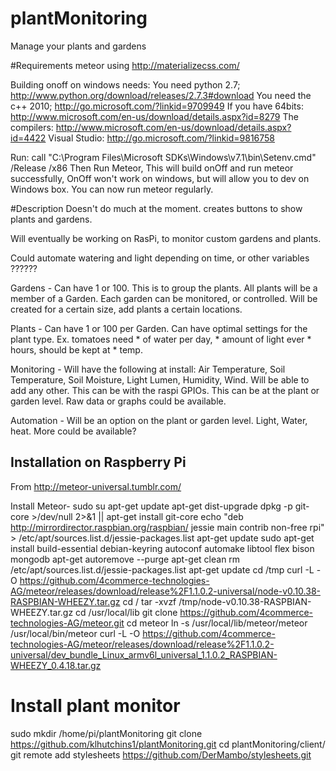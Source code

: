 plantMonitoring
=======
Manage your plants and gardens

#Requirements
meteor
using http://materializecss.com/

Building onoff on windows needs:
You need python 2.7; http://www.python.org/download/releases/2.7.3#download
You need the c++ 2010; http://go.microsoft.com/?linkid=9709949
If you have 64bits: http://www.microsoft.com/en-us/download/details.aspx?id=8279
The compilers: http://www.microsoft.com/en-us/download/details.aspx?id=4422
Visual Studio: http://go.microsoft.com/?linkid=9816758

Run:
call "C:\Program Files\Microsoft SDKs\Windows\v7.1\bin\Setenv.cmd" /Release /x86
Then Run Meteor, This will build onOff and run meteor successfully, OnOff won't work on windows, but will allow you to dev on Windows box.
You can now run meteor regularly.


#Description
Doesn't do much at the moment. creates buttons to show plants and gardens.

Will eventually be working on RasPi, to monitor custom gardens and plants.

Could automate watering and light depending on time, or other variables ??????

Gardens - Can have 1 or 100. This is to group the plants. All plants will be a member of a Garden. Each garden can be monitored,
or controlled. Will be created for a certain size, add plants a certain locations.

Plants - Can have 1 or 100 per Garden. Can have optimal settings for the plant type.
Ex. tomatoes need * of water per day, * amount of light ever * hours, should be kept at * temp.


Monitoring - Will have the following at install: Air Temperature,  Soil Temperature, Soil Moisture,
Light Lumen, Humidity, Wind. Will be able to add any other. This can be with the raspi GPIOs.
This can be at the plant or garden level.
Raw data or graphs could be available.

Automation - Will be an option on the plant or garden level. Light, Water, heat. More could be available?


Installation on Raspberry Pi
-----------

From http://meteor-universal.tumblr.com/

Install Meteor-
sudo su
apt-get update
apt-get dist-upgrade
dpkg -p git-core >/dev/null 2>&1 || apt-get install git-core
echo "deb http://mirrordirector.raspbian.org/raspbian/ jessie main contrib non-free rpi" > /etc/apt/sources.list.d/jessie-packages.list
apt-get update
sudo apt-get install build-essential debian-keyring autoconf automake libtool flex bison mongodb
apt-get autoremove --purge
apt-get clean
rm /etc/apt/sources.list.d/jessie-packages.list
apt-get update
cd /tmp
curl -L -O https://github.com/4commerce-technologies-AG/meteor/releases/download/release%2F1.1.0.2-universal/node-v0.10.38-RASPBIAN-WHEEZY.tar.gz
cd /
tar -xvzf /tmp/node-v0.10.38-RASPBIAN-WHEEZY.tar.gz
cd /usr/local/lib
git clone https://github.com/4commerce-technologies-AG/meteor.git
cd meteor
ln -s /usr/local/lib/meteor/meteor /usr/local/bin/meteor
curl -L -O https://github.com/4commerce-technologies-AG/meteor/releases/download/release%2F1.1.0.2-universal/dev_bundle_Linux_armv6l_universal_1.1.0.2_RASPBIAN-WHEEZY_0.4.18.tar.gz

# Install plant monitor
sudo mkdir /home/pi/plantMonitoring
git clone https://github.com/klhutchins1/plantMonitoring.git
cd plantMonitoring/client/
git remote add stylesheets https://github.com/DerMambo/stylesheets.git
